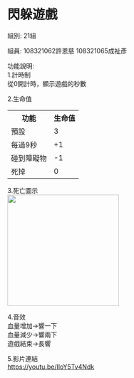 閃躲遊戲
====
組別:
21組

組員:
108321062許恩慈
108321065成祉彥

功能說明:  
1.計時制  
從0開計時，顯示遊戲的秒數 

2.生命值  
<table>
  <tr>
    <th>功能</th>
    <th>生命值</th>
  </tr>
  <tr>
    <td>預設</td>
    <td>3</td>
  </tr>
  <tr>
    <td>每過9秒</td>
    <td>+1</td>
  </tr>
  <tr>
    <td>碰到障礙物</td>
    <td>-1</td>
  </tr>
    <tr>
    <td>死掉</td>
    <td>0</td>
  </tr>
</table>

3.死亡圖示  
<img width="250" height="250" src="https://user-images.githubusercontent.com/56293969/211741182-a0b63c37-332e-479f-bf18-42ba90d03fe9.jpeg"/>  

4.音效  
血量增加→響一下  
血量減少→響兩下  
遊戲結束→長響  

5.影片連結  
https://youtu.be/IloY5Tv4Ndk
